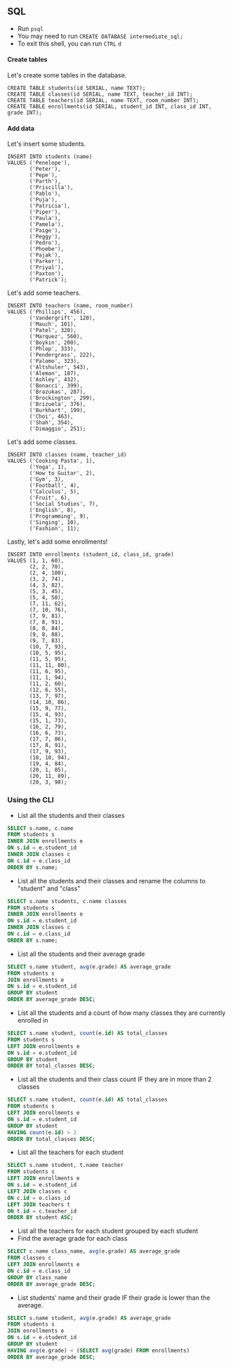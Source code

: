 ## SQL 


* Run `psql`
* You may need to run `CREATE DATABASE intermediate_sql;` 
* To exit this shell, you can run `CTRL` `d`

#### Create tables

Let's create some tables in the database.
```
CREATE TABLE students(id SERIAL, name TEXT);
CREATE TABLE classes(id SERIAL, name TEXT, teacher_id INT);
CREATE TABLE teachers(id SERIAL, name TEXT, room_number INT);
CREATE TABLE enrollments(id SERIAL, student_id INT, class_id INT, grade INT);
```

#### Add data

Let's insert some students.

```
INSERT INTO students (name)
VALUES ('Penelope'),
       ('Peter'),
       ('Pepe'),
       ('Parth'),
       ('Priscilla'),
       ('Pablo'),
       ('Puja'),
       ('Patricia'),
       ('Piper'),
       ('Paula'),
       ('Pamela'),
       ('Paige'),
       ('Peggy'),
       ('Pedro'),
       ('Phoebe'),
       ('Pajak'),
       ('Parker'),
       ('Priyal'),
       ('Paxton'),
       ('Patrick');
```

Let's add some teachers.

```
INSERT INTO teachers (name, room_number)
VALUES ('Phillips', 456),
       ('Vandergrift', 120),
       ('Mauch', 101),
       ('Patel', 320),
       ('Marquez', 560),
       ('Boykin', 200),
       ('Phlop', 333),
       ('Pendergrass', 222),
       ('Palomo', 323),
       ('Altshuler', 543),
       ('Aleman', 187),
       ('Ashley', 432),
       ('Bonacci', 399),
       ('Brazukas', 287),
       ('Brockington', 299),
       ('Brizuela', 376),
       ('Burkhart', 199),
       ('Choi', 463),
       ('Shah', 354),
       ('Dimaggio', 251);
```

Let's add some classes.

```
INSERT INTO classes (name, teacher_id)
VALUES ('Cooking Pasta', 1),
       ('Yoga', 1),
       ('How to Guitar', 2),
       ('Gym', 3),
       ('Football', 4),
       ('Calculus', 5),
       ('Fruit', 6),
       ('Social Studies', 7),
       ('English', 8),
       ('Programming', 9),
       ('Singing', 10),
       ('Fashion', 11);
```

Lastly, let's add some enrollments!

```
INSERT INTO enrollments (student_id, class_id, grade)
VALUES (1, 1, 60),
       (2, 2, 70),
       (2, 4, 100),
       (3, 2, 74),
       (4, 3, 82),
       (5, 3, 45),
       (5, 4, 50),
       (7, 11, 62),
       (7, 10, 76),
       (7, 9, 81),
       (7, 8, 91),
       (8, 8, 84),
       (9, 8, 88),
       (9, 7, 83),
       (10, 7, 93),
       (10, 5, 95),
       (11, 5, 95),
       (11, 11, 80),
       (11, 6, 95),
       (11, 1, 94),
       (11, 2, 60),
       (12, 6, 55),
       (13, 7, 97),
       (14, 10, 86),
       (15, 9, 77),
       (15, 4, 93),
       (15, 1, 73),
       (16, 2, 79),
       (16, 6, 73),
       (17, 7, 86),
       (17, 8, 91),
       (17, 9, 93),
       (18, 10, 94),
       (19, 4, 84),
       (20, 1, 85),
       (20, 11, 89),
       (20, 3, 98);
```

### Using the CLI
* List all the students and their classes

```sql
SELECT s.name, c.name 
FROM students s
INNER JOIN enrollments e
ON s.id = e.student_id
INNER JOIN classes c
ON c.id = e.class_id
ORDER BY s.name;
```
* List all the students and their classes and rename the columns to "student" and "class"

```sql
SELECT s.name students, c.name classes 
FROM students s
INNER JOIN enrollments e
ON s.id = e.student_id
INNER JOIN classes c
ON c.id = e.class_id
ORDER BY s.name;
```
* List all the students and their average grade

```sql
SELECT s.name student, avg(e.grade) AS average_grade
FROM students s
JOIN enrollments e
ON s.id = e.student_id
GROUP BY student
ORDER BY average_grade DESC;
```
* List all the students and a count of how many classes they are currently enrolled in

```sql
SELECT s.name student, count(e.id) AS total_classes
FROM students s                                                                                                         
LEFT JOIN enrollments e                                                                                                 
ON s.id = e.student_id                                                                                                 
GROUP BY student
ORDER BY total_classes DESC;
```
* List all the students and their class count IF they are in more than 2 classes

```sql
SELECT s.name student, count(e.id) AS total_classes
FROM students s
LEFT JOIN enrollments e
ON s.id = e.student_id
GROUP BY student
HAVING count(e.id) > 2
ORDER BY total_classes DESC;
```
* List all the teachers for each student

```sql
SELECT s.name student, t.name teacher
FROM students s
LEFT JOIN enrollments e
ON s.id = e.student_id
LEFT JOIN classes c
ON c.id = e.class_id
LEFT JOIN teachers t
ON t.id = c.teacher_id
ORDER BY student ASC;
```
* List all the teachers for each student grouped by each student
* Find the average grade for each class

```sql
SELECT c.name class_name, avg(e.grade) AS average_grade
FROM classes c
LEFT JOIN enrollments e
ON c.id = e.class_id
GROUP BY class_name
ORDER BY average_grade DESC;
```
* List students' name and their grade IF their grade is lower than the average.

```sql
SELECT s.name student, avg(e.grade) AS average_grade
FROM students s
JOIN enrollments e
ON s.id = e.student_id
GROUP BY student
HAVING avg(e.grade) < (SELECT avg(grade) FROM enrollments)
ORDER BY average_grade DESC;
```
